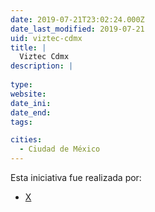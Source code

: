 ```yaml
---
date: 2019-07-21T23:02:24.000Z
date_last_modified: 2019-07-21
uid: viztec-cdmx
title: |
  Viztec Cdmx
description: |
  
type: 
website: 
date_ini: 
date_end: 
tags:

cities: 
  - Ciudad de México
---
```


Esta iniciativa fue realizada por:

- [X](/organizaciones/labplc)

